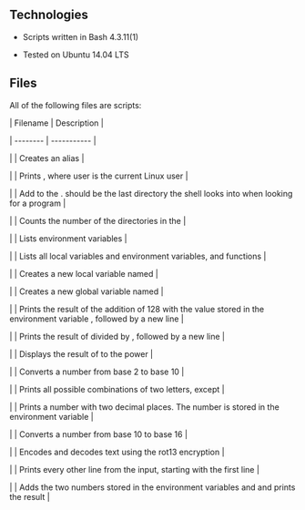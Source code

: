 ## Technologies



* Scripts written in Bash 4.3.11(1)



* Tested on Ubuntu 14.04 LTS







## Files



All of the following files are scripts:







| Filename | Description |



| -------- | ----------- |



|  | Creates an alias |



|  | Prints , where user is the current Linux user |



|  | Add  to the .  should be the last directory the shell looks into when looking for a program |



|  | Counts the number of the directories in the  |



|  | Lists environment variables |



|  | Lists all local variables and environment variables, and functions |



|  | Creates a new local variable named  |



|  | Creates a new global variable named  |



|  | Prints the result of the addition of 128 with the value stored in the environment variable , followed by a new line |



|  | Prints the result of  divided by , followed by a new line |



|  | Displays the result of  to the power  |



|  | Converts a number from base 2 to base 10 |



|  | Prints all possible combinations of two letters, except  |



|  | Prints a number with two decimal places. The number is stored in the environment variable  |



|  | Converts a number from base 10 to base 16 |



|  | Encodes and decodes text using the rot13 encryption |



|  | Prints every other line from the input, starting with the first line |



|  | Adds the two numbers stored in the environment variables  and  and prints the result |


